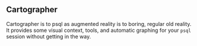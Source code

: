 ## Cartographer

Cartographer is to psql as augmented reality is to boring, regular old
reality. It provides some visual context, tools, and automatic graphing
for your `psql` session without getting in the way.


